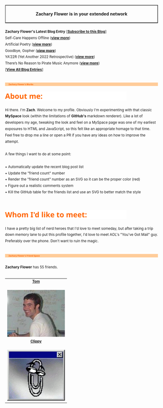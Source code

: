 <!-- I am in your extended network! -->
<table border=1 cellspacing=0 cellpadding=0>
    <tr>
        <td>
            <div align=center>
                <img width="850" height="1" /><br />
                <strong>Zachary Flower is in your extended network</strong><br />
                <img width="850" height="1" />
            </div>
        </td>
    </tr>
</table>

<sub>
    <strong>Zachary Flower's Latest Blog Entry</strong> [<strong><a href="https://flower.codes">Subscribe to this Blog</a></strong>]
</sub>
<br />

<sub>
Self-Care Happens Offline (<strong><a href="">view more</a></strong>)
<br />
</sub>
<sub>
Artificial Poetry (<strong><a href="">view more</a></strong>)
<br />
</sub>
<sub>
Goodbye, Gopher (<strong><a href="">view more</a></strong>)
<br />
</sub>
<sub>
YA’22R (Yet Another 2022 Retrospective) (<strong><a href="">view more</a></strong>)
<br />
</sub>
<sub>
There’s No Reason to Pirate Music Anymore (<strong><a href="">view more</a></strong>)
<br />
</sub>

<sub>
[<strong><a href="https://flower.codes">View All Blog Entries</a></strong>]
<br />
</sub>
<br />

<img src="public/svg/header-blurbs.svg" /><br />

<img src="public/svg/subhead-about.svg" /><br />

<sub>
Hi there. I'm <strong>Zach</strong>. Welcome to my profile. Obviously I'm experimenting with that classic <strong>MySpace</strong> look (within the limitations of <strong>GitHub's</strong> markdown renderer). Like a lot of developers my age, tweaking the look and feel on a MySpace page was one of my earliest exposures to HTML and JavaScript, so this felt like an appropriate homage to that time. Feel free to drop me a line or open a PR if you have any ideas on how to improve the attempt.
<br />

<br />
A few things I want to do at some point:
<br />

<br />
• Automatically update the recent blog post list
<br />
• Update the "friend count" number
<br />
• Render the "friend count" number as an SVG so it can be the proper color (red)
<br />
• Figure out a realistic comments system
<br />
• Kill the GitHub table for the friends list and use an SVG to better match the style
<br />

<br />
</sub>
<br />

<img src="public/svg/subhead-whom.svg" /><br />

<sub>
I have a pretty big list of nerd heroes that I'd love to meet someday, but after taking a trip down memory lane to put this profile together, I'd love to meet AOL's "You've Got Mail" guy. Preferably over the phone. Don't want to ruin the magic.
<br />
</sub>
<br />

<img src="public/svg/header-friends.svg" /><br />

<sub>
<strong>Zachary Flower</strong> has 55 friends.
<br />
</sub>
<br />

<table border=0 cellspacing=0 cellpadding=0>
    <tr>
        <td>
            <sub>
<div align="center"><strong><a href="#">Tom</a></strong></div>
<br />
</sub>
            <img src="public/img/tom.jpg" width="190" />
        </td>
    <tr>
        <td>
            <sub>
<div align="center"><strong><a href="#">Clippy</a></strong></div>
<br />
</sub>
            <img src="public/img/clippy.gif" width="190" />
        </td>
</table>
